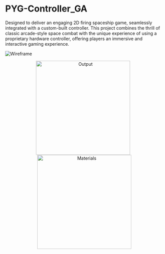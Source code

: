 # PYG-Controller_GA
Designed to deliver an engaging 2D firing spaceship game, seamlessly integrated with a custom-built controller. This project combines the thrill of classic arcade-style space combat with the unique experience of using a proprietary hardware controller, offering players an immersive and interactive gaming experience.

![Wireframe](https://github.com/rslzrr/PYG-Controller_GA/blob/b2d85d341784df6ad907a21a09a22042f175a6e7/outputIMG/wireframe.png)

<div align="center">
  <img src="https://github.com/rslzrr/PYG-Controller_GA/blob/638a23803a94d5bc3907fc13ad89e07b4b1f9798/outputIMG/output.jpg" alt="Output" width="300" style="margin-right: 8px;">
  <img src="https://github.com/rslzrr/PYG-Controller_GA/blob/638a23803a94d5bc3907fc13ad89e07b4b1f9798/outputIMG/materials.jpg" alt="Materials" width="300">
</div>
